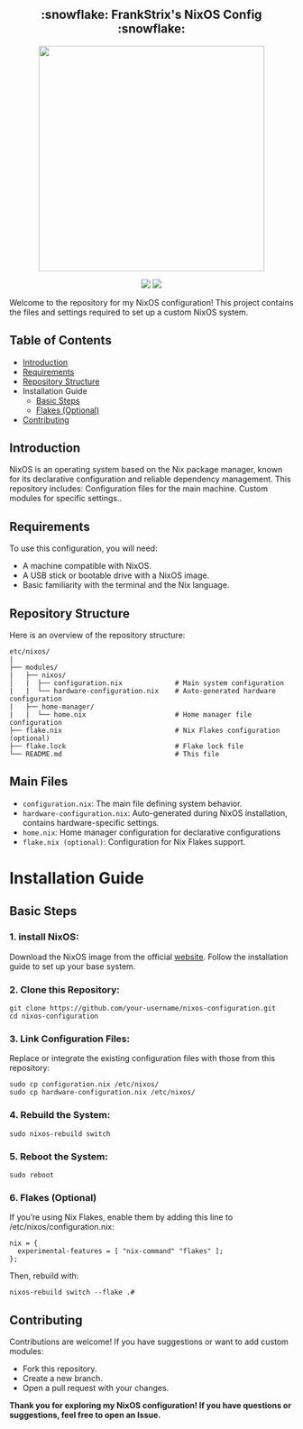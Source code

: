 <h2 align="center">:snowflake: FrankStrix's NixOS Config :snowflake:</h2>

<p align="center">
  <img src="https://raw.githubusercontent.com/catppuccin/catppuccin/main/assets/palette/macchiato.png" width="400" />
</p>

<p align="center">
    <a href="https://nixos.org/">
        <img src="https://img.shields.io/badge/NixOS-24.11-informational.svg?style=for-the-badge&logo=nixos&color=F2CDCD&logoColor=D9E0EE&labelColor=302D41"></a>
    <a href="https://github.com/ryan4yin/nixos-and-flakes-book">
        <img src="https://img.shields.io/static/v1?label=Nix Flakes&message=learning&style=for-the-badge&logo=nixos&color=DDB6F2&logoColor=D9E0EE&labelColor=302D41"></a>
  </a>
</p>

Welcome to the repository for my NixOS configuration! This project contains the files and settings required to set up a custom NixOS system.

## Table of Contents
- [Introduction](#introduction)
- [Requirements](#requirements)
- [Repository Structure](#repository-structure)
- Installation Guide
  - [Basic Steps](#basic-steps)
  - [Flakes (Optional)](#6-flakes-optional)
- [Contributing](#contributing)
## Introduction
NixOS is an operating system based on the Nix package manager, known for its declarative configuration and reliable dependency management. This repository includes:
Configuration files for the main machine.
Custom modules for specific settings..

## Requirements
To use this configuration, you will need:

- A machine compatible with NixOS.
- A USB stick or bootable drive with a NixOS image.
- Basic familiarity with the terminal and the Nix language.
## Repository Structure
Here is an overview of the repository structure:

```
etc/nixos/
|
├── modules/
|   ├── nixos/
│   |  ├── configuration.nix             # Main system configuration
|   |  └── hardware-configuration.nix    # Auto-generated hardware configuration
|   ├── home-manager/
|   |  └── home.nix                      # Home manager file configuration
├── flake.nix                            # Nix Flakes configuration (optional)
├── flake.lock                           # Flake lock file
└── README.md                            # This file
```

## Main Files
- ```configuration.nix```: The main file defining system behavior.
- ```hardware-configuration.nix```: Auto-generated during NixOS installation, contains hardware-specific settings.
- ```home.nix```: Home manager configuration for declarative configurations
- ```flake.nix (optional)```: Configuration for Nix Flakes support.
# Installation Guide

## Basic Steps

### 1. install NixOS:

Download the NixOS image from the official [website](#https://nixos.org/).
Follow the installation guide to set up your base system.

### 2. Clone this Repository:

```
git clone https://github.com/your-username/nixos-configuration.git
cd nixos-configuration
```
### 3. Link Configuration Files:
Replace or integrate the existing configuration files with those from this repository:
```
sudo cp configuration.nix /etc/nixos/
sudo cp hardware-configuration.nix /etc/nixos/
```
### 4. Rebuild the System:
```
sudo nixos-rebuild switch
```
### 5. Reboot the System:
```
sudo reboot
```
### 6. Flakes (Optional)
If you’re using Nix Flakes, enable them by adding this line to /etc/nixos/configuration.nix:
```
nix = {
  experimental-features = [ "nix-command" "flakes" ];
};
```
Then, rebuild with:
```
nixos-rebuild switch --flake .#
```
## Contributing
Contributions are welcome! If you have suggestions or want to add custom modules:

- Fork this repository.
- Create a new branch.
- Open a pull request with your changes.

**Thank you for exploring my NixOS configuration!
If you have questions or suggestions, feel free to open an Issue.**
